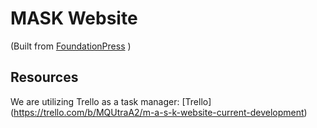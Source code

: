 # MASK Website
(Built from [FoundationPress](https://github.com/olefredrik/FoundationPress "FoundationPress") )

## Resources 

We are utilizing Trello as a task manager: [Trello] (https://trello.com/b/MQUtraA2/m-a-s-k-website-current-development)